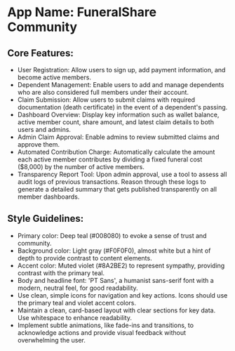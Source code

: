# **App Name**: FuneralShare Community

## Core Features:

- User Registration: Allow users to sign up, add payment information, and become active members.
- Dependent Management: Enable users to add and manage dependents who are also considered full members under their account.
- Claim Submission: Allow users to submit claims with required documentation (death certificate) in the event of a dependent's passing.
- Dashboard Overview: Display key information such as wallet balance, active member count, share amount, and latest claim details to both users and admins.
- Admin Claim Approval: Enable admins to review submitted claims and approve them.
- Automated Contribution Charge: Automatically calculate the amount each active member contributes by dividing a fixed funeral cost ($8,000) by the number of active members.
- Transparency Report Tool: Upon admin approval, use a tool to assess all audit logs of previous transactions. Reason through these logs to generate a detailed summary that gets published transparently on all member dashboards.

## Style Guidelines:

- Primary color: Deep teal (#008080) to evoke a sense of trust and community.
- Background color: Light gray (#F0F0F0), almost white but a hint of depth to provide contrast to content elements.
- Accent color: Muted violet (#8A2BE2) to represent sympathy, providing contrast with the primary teal.
- Body and headline font: 'PT Sans', a humanist sans-serif font with a modern, neutral feel, for good readability.
- Use clean, simple icons for navigation and key actions. Icons should use the primary teal and violet accent colors.
- Maintain a clean, card-based layout with clear sections for key data. Use whitespace to enhance readability.
- Implement subtle animations, like fade-ins and transitions, to acknowledge actions and provide visual feedback without overwhelming the user.